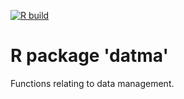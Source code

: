 [![R build](https://github.com/renlund/datma/workflows/R/badge.svg)](https://github.com/renlund/datma/actions/workflows/r.yml)


R package 'datma'
===================

Functions relating to data management.
